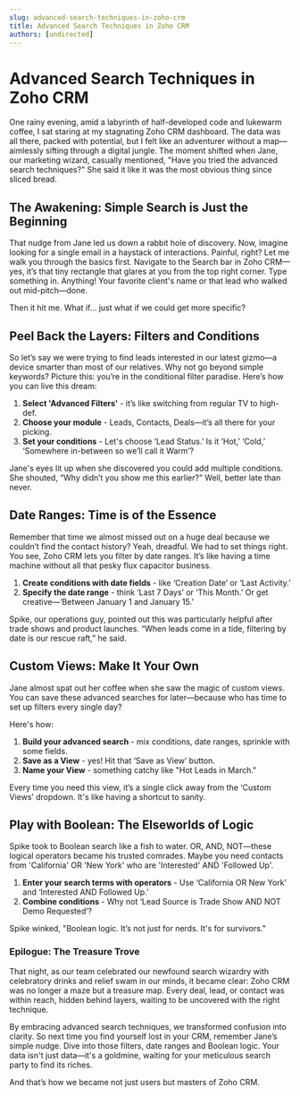 ```yaml
---
slug: advanced-search-techniques-in-zoho-crm
title: Advanced Search Techniques in Zoho CRM
authors: [undirected]
---
```


# Advanced Search Techniques in Zoho CRM

One rainy evening, amid a labyrinth of half-developed code and lukewarm coffee, I sat staring at my stagnating Zoho CRM dashboard. The data was all there, packed with potential, but I felt like an adventurer without a map—aimlessly sifting through a digital jungle. The moment shifted when Jane, our marketing wizard, casually mentioned, "Have you tried the advanced search techniques?" She said it like it was the most obvious thing since sliced bread.

## The Awakening: Simple Search is Just the Beginning

That nudge from Jane led us down a rabbit hole of discovery. Now, imagine looking for a single email in a haystack of interactions. Painful, right? Let me walk you through the basics first. Navigate to the Search bar in Zoho CRM—yes, it’s that tiny rectangle that glares at you from the top right corner. Type something in. Anything! Your favorite client's name or that lead who walked out mid-pitch—done.

Then it hit me. What if... just what if we could get more specific? 

## Peel Back the Layers: Filters and Conditions

So let’s say we were trying to find leads interested in our latest gizmo—a device smarter than most of our relatives. Why not go beyond simple keywords? Picture this: you’re in the conditional filter paradise. Here’s how you can live this dream:

1. **Select 'Advanced Filters'** - it’s like switching from regular TV to high-def.
2. **Choose your module** - Leads, Contacts, Deals—it’s all there for your picking.
3. **Set your conditions** - Let's choose ‘Lead Status.’ Is it ‘Hot,’ ‘Cold,’ ‘Somewhere in-between so we’ll call it Warm’?

Jane's eyes lit up when she discovered you could add multiple conditions. She shouted, “Why didn’t you show me this earlier?” Well, better late than never.

## Date Ranges: Time is of the Essence

Remember that time we almost missed out on a huge deal because we couldn’t find the contact history? Yeah, dreadful. We had to set things right. You see, Zoho CRM lets you filter by date ranges. It’s like having a time machine without all that pesky flux capacitor business.

1. **Create conditions with date fields** - like ‘Creation Date’ or ‘Last Activity.’
2. **Specify the date range** - think ‘Last 7 Days’ or ‘This Month.’ Or get creative—‘Between January 1 and January 15.’

Spike, our operations guy, pointed out this was particularly helpful after trade shows and product launches. “When leads come in a tide, filtering by date is our rescue raft,” he said.

## Custom Views: Make It Your Own

Jane almost spat out her coffee when she saw the magic of custom views. You can save these advanced searches for later—because who has time to set up filters every single day?

Here's how:

1. **Build your advanced search** - mix conditions, date ranges, sprinkle with some fields.
2. **Save as a View** - yes! Hit that ‘Save as View’ button.
3. **Name your View** - something catchy like "Hot Leads in March."

Every time you need this view, it’s a single click away from the ‘Custom Views’ dropdown. It's like having a shortcut to sanity.

## Play with Boolean: The Elseworlds of Logic

Spike took to Boolean search like a fish to water. OR, AND, NOT—these logical operators became his trusted comrades. Maybe you need contacts from 'California' OR 'New York' who are 'Interested' AND 'Followed Up'.

1. **Enter your search terms with operators** - Use ‘California OR New York’ and ‘Interested AND Followed Up.’
2. **Combine conditions** - Why not ‘Lead Source is Trade Show AND NOT Demo Requested’?

Spike winked, "Boolean logic. It’s not just for nerds. It's for survivors."

### Epilogue: The Treasure Trove

That night, as our team celebrated our newfound search wizardry with celebratory drinks and relief swam in our minds, it became clear: Zoho CRM was no longer a maze but a treasure map. Every deal, lead, or contact was within reach, hidden behind layers, waiting to be uncovered with the right technique.

By embracing advanced search techniques, we transformed confusion into clarity. So next time you find yourself lost in your CRM, remember Jane’s simple nudge. Dive into those filters, date ranges and Boolean logic. Your data isn't just data—it's a goldmine, waiting for your meticulous search party to find its riches.

And that’s how we became not just users but masters of Zoho CRM.